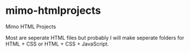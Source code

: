 # mimo-htmlprojects
Mimo HTML Projects

Most are seperate HTML files but probably I will make seperate folders for HTML + CSS or HTML + CSS + JavaScript.
